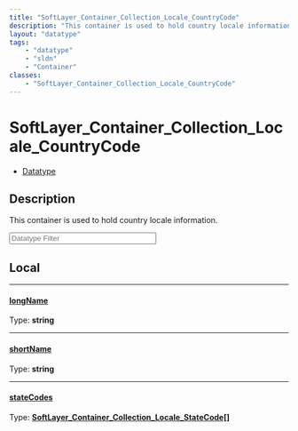 ```yaml
---
title: "SoftLayer_Container_Collection_Locale_CountryCode"
description: "This container is used to hold country locale information."
layout: "datatype"
tags:
    - "datatype"
    - "sldn"
    - "Container"
classes:
    - "SoftLayer_Container_Collection_Locale_CountryCode"
---
```


# SoftLayer_Container_Collection_Locale_CountryCode
<div id='service-datatype'>
    <ul id='sldn-reference-tabs'>
        <li id='datatype'> <a href='/reference/datatypes/SoftLayer_Container_Collection_Locale_CountryCode' >Datatype</a></li>
    </ul>
</div>

## Description 


This container is used to hold country locale information. 





<!-- Filer BEGIN -->
<div class="view-filters">
        <div class="clearfix">
            <div class="search-input-box">
                <input placeholder="Datatype Filter" onkeyup="titleSearch(inputId='prop-input', divId='properties', elementClass='prop-row')" 
                    type="text" id="prop-input" value="" size="30" maxlength="128" class="form-text">
            </div>
        </div>
</div>
<!-- Filer END -->

<div id="properties" class="content">
<div id="localProperties" class="prop-content" >

## Local
<div class="prop-row">

-----
[longName]: #longname
#### [longName]
  
<span class="type-label">Type: </span>**string**  



</div>
<div class="prop-row">

-----
[shortName]: #shortname
#### [shortName]
  
<span class="type-label">Type: </span>**string**  



</div>
<div class="prop-row">

-----
[stateCodes]: #statecodes
#### [stateCodes]
  
<span class="type-label">Type: </span>**<a href='/reference/datatypes/SoftLayer_Container_Collection_Locale_StateCode'>SoftLayer_Container_Collection_Locale_StateCode[] </a>**  



</div>
</div>
<!-- LOCAL PROPERTY END -->

</div>



